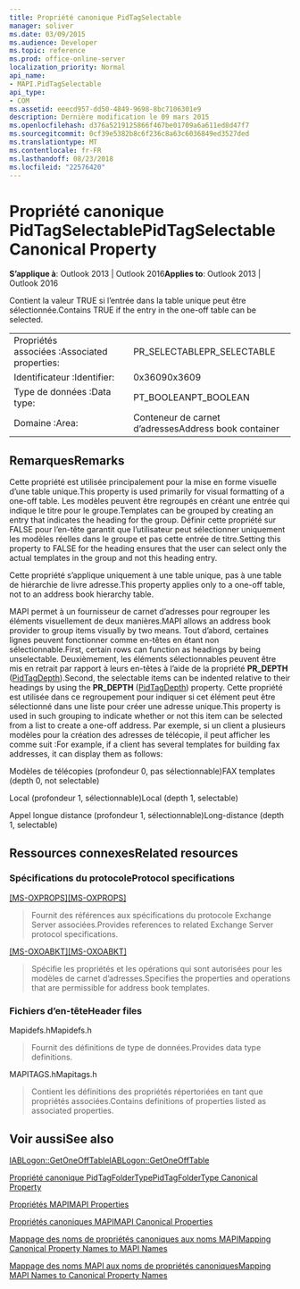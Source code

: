 ```yaml
---
title: Propriété canonique PidTagSelectable
manager: soliver
ms.date: 03/09/2015
ms.audience: Developer
ms.topic: reference
ms.prod: office-online-server
localization_priority: Normal
api_name:
- MAPI.PidTagSelectable
api_type:
- COM
ms.assetid: eeecd957-dd50-4849-9698-8bc7106301e9
description: Dernière modification le 09 mars 2015
ms.openlocfilehash: d376a5219125866f467be01709a6a611ed8d47f7
ms.sourcegitcommit: 0cf39e5382b8c6f236c8a63c6036849ed3527ded
ms.translationtype: MT
ms.contentlocale: fr-FR
ms.lasthandoff: 08/23/2018
ms.locfileid: "22576420"
---
```

# <a name="pidtagselectable-canonical-property"></a><span data-ttu-id="f9950-103">Propriété canonique PidTagSelectable</span><span class="sxs-lookup"><span data-stu-id="f9950-103">PidTagSelectable Canonical Property</span></span>

  
  
<span data-ttu-id="f9950-104">**S’applique à**: Outlook 2013 | Outlook 2016</span><span class="sxs-lookup"><span data-stu-id="f9950-104">**Applies to**: Outlook 2013 | Outlook 2016</span></span> 
  
<span data-ttu-id="f9950-105">Contient la valeur TRUE si l’entrée dans la table unique peut être sélectionnée.</span><span class="sxs-lookup"><span data-stu-id="f9950-105">Contains TRUE if the entry in the one-off table can be selected.</span></span> 
  
|||
|:-----|:-----|
|<span data-ttu-id="f9950-106">Propriétés associées :</span><span class="sxs-lookup"><span data-stu-id="f9950-106">Associated properties:</span></span>  <br/> |<span data-ttu-id="f9950-107">PR_SELECTABLE</span><span class="sxs-lookup"><span data-stu-id="f9950-107">PR_SELECTABLE</span></span>  <br/> |
|<span data-ttu-id="f9950-108">Identificateur :</span><span class="sxs-lookup"><span data-stu-id="f9950-108">Identifier:</span></span>  <br/> |<span data-ttu-id="f9950-109">0x3609</span><span class="sxs-lookup"><span data-stu-id="f9950-109">0x3609</span></span>  <br/> |
|<span data-ttu-id="f9950-110">Type de données :</span><span class="sxs-lookup"><span data-stu-id="f9950-110">Data type:</span></span>  <br/> |<span data-ttu-id="f9950-111">PT_BOOLEAN</span><span class="sxs-lookup"><span data-stu-id="f9950-111">PT_BOOLEAN</span></span>  <br/> |
|<span data-ttu-id="f9950-112">Domaine :</span><span class="sxs-lookup"><span data-stu-id="f9950-112">Area:</span></span>  <br/> |<span data-ttu-id="f9950-113">Conteneur de carnet d’adresses</span><span class="sxs-lookup"><span data-stu-id="f9950-113">Address book container</span></span>  <br/> |
   
## <a name="remarks"></a><span data-ttu-id="f9950-114">Remarques</span><span class="sxs-lookup"><span data-stu-id="f9950-114">Remarks</span></span>

<span data-ttu-id="f9950-115">Cette propriété est utilisée principalement pour la mise en forme visuelle d’une table unique.</span><span class="sxs-lookup"><span data-stu-id="f9950-115">This property is used primarily for visual formatting of a one-off table.</span></span> <span data-ttu-id="f9950-116">Les modèles peuvent être regroupés en créant une entrée qui indique le titre pour le groupe.</span><span class="sxs-lookup"><span data-stu-id="f9950-116">Templates can be grouped by creating an entry that indicates the heading for the group.</span></span> <span data-ttu-id="f9950-117">Définir cette propriété sur FALSE pour l’en-tête garantit que l’utilisateur peut sélectionner uniquement les modèles réelles dans le groupe et pas cette entrée de titre.</span><span class="sxs-lookup"><span data-stu-id="f9950-117">Setting this property to FALSE for the heading ensures that the user can select only the actual templates in the group and not this heading entry.</span></span> 
  
<span data-ttu-id="f9950-118">Cette propriété s’applique uniquement à une table unique, pas à une table de hiérarchie de livre adresse.</span><span class="sxs-lookup"><span data-stu-id="f9950-118">This property applies only to a one-off table, not to an address book hierarchy table.</span></span> 
  
<span data-ttu-id="f9950-119">MAPI permet à un fournisseur de carnet d’adresses pour regrouper les éléments visuellement de deux manières.</span><span class="sxs-lookup"><span data-stu-id="f9950-119">MAPI allows an address book provider to group items visually by two means.</span></span> <span data-ttu-id="f9950-120">Tout d’abord, certaines lignes peuvent fonctionner comme en-têtes en étant non sélectionnable.</span><span class="sxs-lookup"><span data-stu-id="f9950-120">First, certain rows can function as headings by being unselectable.</span></span> <span data-ttu-id="f9950-121">Deuxièmement, les éléments sélectionnables peuvent être mis en retrait par rapport à leurs en-têtes à l’aide de la propriété **PR_DEPTH** ([PidTagDepth](pidtagdepth-canonical-property.md)).</span><span class="sxs-lookup"><span data-stu-id="f9950-121">Second, the selectable items can be indented relative to their headings by using the **PR_DEPTH** ([PidTagDepth](pidtagdepth-canonical-property.md)) property.</span></span> <span data-ttu-id="f9950-122">Cette propriété est utilisée dans ce regroupement pour indiquer si cet élément peut être sélectionné dans une liste pour créer une adresse unique.</span><span class="sxs-lookup"><span data-stu-id="f9950-122">This property is used in such grouping to indicate whether or not this item can be selected from a list to create a one-off address.</span></span> <span data-ttu-id="f9950-123">Par exemple, si un client a plusieurs modèles pour la création des adresses de télécopie, il peut afficher les comme suit :</span><span class="sxs-lookup"><span data-stu-id="f9950-123">For example, if a client has several templates for building fax addresses, it can display them as follows:</span></span> 
  
<span data-ttu-id="f9950-124">Modèles de télécopies (profondeur 0, pas sélectionnable)</span><span class="sxs-lookup"><span data-stu-id="f9950-124">FAX templates (depth 0, not selectable)</span></span>
  
 <span data-ttu-id="f9950-125">Local (profondeur 1, sélectionnable)</span><span class="sxs-lookup"><span data-stu-id="f9950-125">Local (depth 1, selectable)</span></span> 
  
 <span data-ttu-id="f9950-126">Appel longue distance (profondeur 1, sélectionnable)</span><span class="sxs-lookup"><span data-stu-id="f9950-126">Long-distance (depth 1, selectable)</span></span> 
  
## <a name="related-resources"></a><span data-ttu-id="f9950-127">Ressources connexes</span><span class="sxs-lookup"><span data-stu-id="f9950-127">Related resources</span></span>

### <a name="protocol-specifications"></a><span data-ttu-id="f9950-128">Spécifications du protocole</span><span class="sxs-lookup"><span data-stu-id="f9950-128">Protocol specifications</span></span>

<span data-ttu-id="f9950-129">[[MS-OXPROPS]](http://msdn.microsoft.com/library/f6ab1613-aefe-447d-a49c-18217230b148%28Office.15%29.aspx)</span><span class="sxs-lookup"><span data-stu-id="f9950-129">[[MS-OXPROPS]](http://msdn.microsoft.com/library/f6ab1613-aefe-447d-a49c-18217230b148%28Office.15%29.aspx)</span></span>
  
> <span data-ttu-id="f9950-130">Fournit des références aux spécifications du protocole Exchange Server associées.</span><span class="sxs-lookup"><span data-stu-id="f9950-130">Provides references to related Exchange Server protocol specifications.</span></span>
    
<span data-ttu-id="f9950-131">[[MS-OXOABKT]](http://msdn.microsoft.com/library/cd5a3e78-1eeb-4a75-88eb-e82c8c96ff31%28Office.15%29.aspx)</span><span class="sxs-lookup"><span data-stu-id="f9950-131">[[MS-OXOABKT]](http://msdn.microsoft.com/library/cd5a3e78-1eeb-4a75-88eb-e82c8c96ff31%28Office.15%29.aspx)</span></span>
  
> <span data-ttu-id="f9950-132">Spécifie les propriétés et les opérations qui sont autorisées pour les modèles de carnet d’adresses.</span><span class="sxs-lookup"><span data-stu-id="f9950-132">Specifies the properties and operations that are permissible for address book templates.</span></span>
    
### <a name="header-files"></a><span data-ttu-id="f9950-133">Fichiers d’en-tête</span><span class="sxs-lookup"><span data-stu-id="f9950-133">Header files</span></span>

<span data-ttu-id="f9950-134">Mapidefs.h</span><span class="sxs-lookup"><span data-stu-id="f9950-134">Mapidefs.h</span></span>
  
> <span data-ttu-id="f9950-135">Fournit des définitions de type de données.</span><span class="sxs-lookup"><span data-stu-id="f9950-135">Provides data type definitions.</span></span>
    
<span data-ttu-id="f9950-136">MAPITAGS.h</span><span class="sxs-lookup"><span data-stu-id="f9950-136">Mapitags.h</span></span>
  
> <span data-ttu-id="f9950-137">Contient les définitions des propriétés répertoriées en tant que propriétés associées.</span><span class="sxs-lookup"><span data-stu-id="f9950-137">Contains definitions of properties listed as associated properties.</span></span>
    
## <a name="see-also"></a><span data-ttu-id="f9950-138">Voir aussi</span><span class="sxs-lookup"><span data-stu-id="f9950-138">See also</span></span>



[<span data-ttu-id="f9950-139">IABLogon::GetOneOffTable</span><span class="sxs-lookup"><span data-stu-id="f9950-139">IABLogon::GetOneOffTable</span></span>](iablogon-getoneofftable.md)
  
[<span data-ttu-id="f9950-140">Propriété canonique PidTagFolderType</span><span class="sxs-lookup"><span data-stu-id="f9950-140">PidTagFolderType Canonical Property</span></span>](pidtagfoldertype-canonical-property.md)


[<span data-ttu-id="f9950-141">Propriétés MAPI</span><span class="sxs-lookup"><span data-stu-id="f9950-141">MAPI Properties</span></span>](mapi-properties.md)
  
[<span data-ttu-id="f9950-142">Propriétés canoniques MAPI</span><span class="sxs-lookup"><span data-stu-id="f9950-142">MAPI Canonical Properties</span></span>](mapi-canonical-properties.md)
  
[<span data-ttu-id="f9950-143">Mappage des noms de propriétés canoniques aux noms MAPI</span><span class="sxs-lookup"><span data-stu-id="f9950-143">Mapping Canonical Property Names to MAPI Names</span></span>](mapping-canonical-property-names-to-mapi-names.md)
  
[<span data-ttu-id="f9950-144">Mappage des noms MAPI aux noms de propriétés canoniques</span><span class="sxs-lookup"><span data-stu-id="f9950-144">Mapping MAPI Names to Canonical Property Names</span></span>](mapping-mapi-names-to-canonical-property-names.md)

